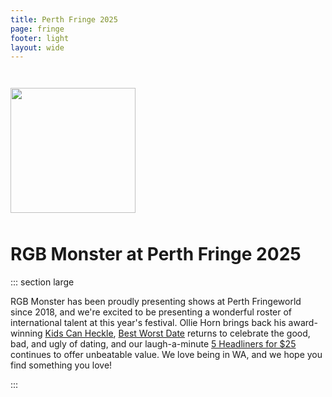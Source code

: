 ```yaml
---
title: Perth Fringe 2025
page: fringe
footer: light
layout: wide
---
```


<div class="flexer" style="justify-content: center; margin-top: 3em;"><img src="/monster.webp" style="width: min(200px, 40vw);" /></div>

<h1 class="standalone" style="padding-top: 10px;">
    RGB Monster at Perth Fringe 2025
</h1>

::: section large

RGB Monster has been proudly presenting shows at Perth Fringeworld since 2018, and we're excited to be presenting a wonderful roster of international talent at this year's festival. Ollie Horn brings back his award-winning [Kids Can Heckle](/kids-can-heckle?festival=Perth+2025), [Best Worst Date](/best-worst-date?festival=Perth+2025) returns to celebrate the good, bad, and ugly of dating, and our laugh-a-minute [5 Headliners for $25](/headliners?festival=Perth+2025) continues to offer unbeatable value. We love being in WA, and we hope you find something you love!

:::

<ShowTypesListing filter="Perth 2025" query-filter="?city=Perth" />

